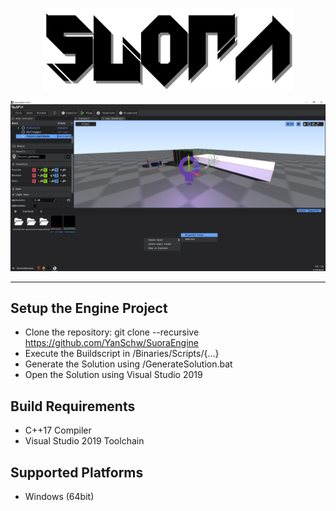 
<p align="center">
  <a href="https://github.com/YanSchw/SuoraEngine">
    <img src="Content/EngineContent/SuoraLogo.png" width="400" alt="Suora Engine logo">
  </a>
</p>

![Screenshot of the Suora Engine editor](Docs/Images/SuoraInEditorScreenshot.png)
***
## Setup the Engine Project
- Clone the repository: git clone --recursive https://github.com/YanSchw/SuoraEngine
- Execute the Buildscript in /Binaries/Scripts/{...}
- Generate the Solution using /GenerateSolution.bat
- Open the Solution using Visual Studio 2019

## Build Requirements
- C++17 Compiler
- Visual Studio 2019 Toolchain

## Supported Platforms
- Windows (64bit)
